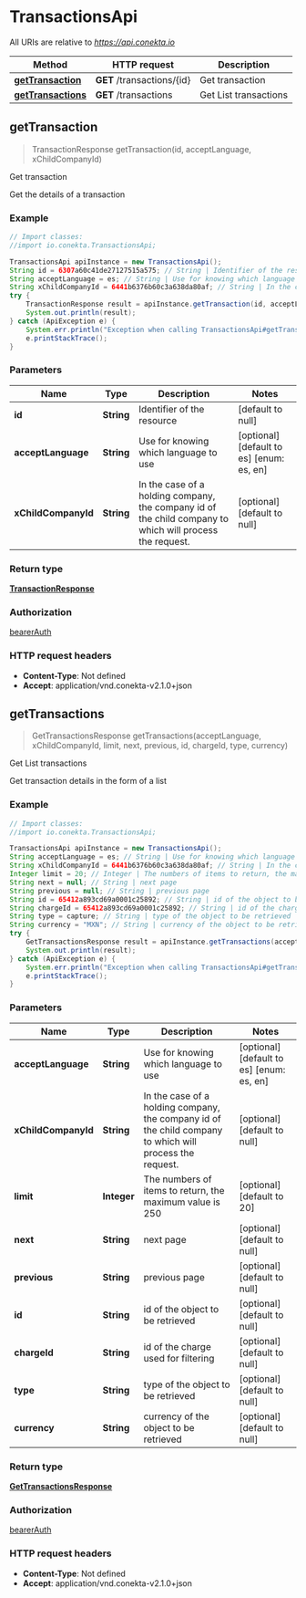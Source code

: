 # TransactionsApi

All URIs are relative to *https://api.conekta.io*

Method | HTTP request | Description
------------- | ------------- | -------------
[**getTransaction**](TransactionsApi.md#getTransaction) | **GET** /transactions/{id} | Get transaction
[**getTransactions**](TransactionsApi.md#getTransactions) | **GET** /transactions | Get List transactions



## getTransaction

> TransactionResponse getTransaction(id, acceptLanguage, xChildCompanyId)

Get transaction

Get the details of a transaction

### Example

```java
// Import classes:
//import io.conekta.TransactionsApi;

TransactionsApi apiInstance = new TransactionsApi();
String id = 6307a60c41de27127515a575; // String | Identifier of the resource
String acceptLanguage = es; // String | Use for knowing which language to use
String xChildCompanyId = 6441b6376b60c3a638da80af; // String | In the case of a holding company, the company id of the child company to which will process the request.
try {
    TransactionResponse result = apiInstance.getTransaction(id, acceptLanguage, xChildCompanyId);
    System.out.println(result);
} catch (ApiException e) {
    System.err.println("Exception when calling TransactionsApi#getTransaction");
    e.printStackTrace();
}
```

### Parameters


Name | Type | Description  | Notes
------------- | ------------- | ------------- | -------------
 **id** | **String**| Identifier of the resource | [default to null]
 **acceptLanguage** | **String**| Use for knowing which language to use | [optional] [default to es] [enum: es, en]
 **xChildCompanyId** | **String**| In the case of a holding company, the company id of the child company to which will process the request. | [optional] [default to null]

### Return type

[**TransactionResponse**](TransactionResponse.md)

### Authorization

[bearerAuth](../README.md#bearerAuth)

### HTTP request headers

- **Content-Type**: Not defined
- **Accept**: application/vnd.conekta-v2.1.0+json


## getTransactions

> GetTransactionsResponse getTransactions(acceptLanguage, xChildCompanyId, limit, next, previous, id, chargeId, type, currency)

Get List transactions

Get transaction details in the form of a list

### Example

```java
// Import classes:
//import io.conekta.TransactionsApi;

TransactionsApi apiInstance = new TransactionsApi();
String acceptLanguage = es; // String | Use for knowing which language to use
String xChildCompanyId = 6441b6376b60c3a638da80af; // String | In the case of a holding company, the company id of the child company to which will process the request.
Integer limit = 20; // Integer | The numbers of items to return, the maximum value is 250
String next = null; // String | next page
String previous = null; // String | previous page
String id = 65412a893cd69a0001c25892; // String | id of the object to be retrieved
String chargeId = 65412a893cd69a0001c25892; // String | id of the charge used for filtering
String type = capture; // String | type of the object to be retrieved
String currency = "MXN"; // String | currency of the object to be retrieved
try {
    GetTransactionsResponse result = apiInstance.getTransactions(acceptLanguage, xChildCompanyId, limit, next, previous, id, chargeId, type, currency);
    System.out.println(result);
} catch (ApiException e) {
    System.err.println("Exception when calling TransactionsApi#getTransactions");
    e.printStackTrace();
}
```

### Parameters


Name | Type | Description  | Notes
------------- | ------------- | ------------- | -------------
 **acceptLanguage** | **String**| Use for knowing which language to use | [optional] [default to es] [enum: es, en]
 **xChildCompanyId** | **String**| In the case of a holding company, the company id of the child company to which will process the request. | [optional] [default to null]
 **limit** | **Integer**| The numbers of items to return, the maximum value is 250 | [optional] [default to 20]
 **next** | **String**| next page | [optional] [default to null]
 **previous** | **String**| previous page | [optional] [default to null]
 **id** | **String**| id of the object to be retrieved | [optional] [default to null]
 **chargeId** | **String**| id of the charge used for filtering | [optional] [default to null]
 **type** | **String**| type of the object to be retrieved | [optional] [default to null]
 **currency** | **String**| currency of the object to be retrieved | [optional] [default to null]

### Return type

[**GetTransactionsResponse**](GetTransactionsResponse.md)

### Authorization

[bearerAuth](../README.md#bearerAuth)

### HTTP request headers

- **Content-Type**: Not defined
- **Accept**: application/vnd.conekta-v2.1.0+json


